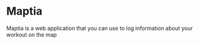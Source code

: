 # Maptia
Maptia is a web application that you can use to log information about your workout on the map
